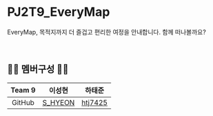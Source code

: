 # PJ2T9_EveryMap
EveryMap, 목적지까지 더 즐겁고 편리한 여정을 안내합니다. 함께 떠나볼까요?

<br>

## 🧑‍💻 멤버구성 👨‍💻
|Team 9|이성현|하태준|
| :---: | :---: | :---: |
|GitHub| [S_HYEON](https://github.com/zxl3651)|  [htj7425](https://github.com/htj7425)  |

<br>
